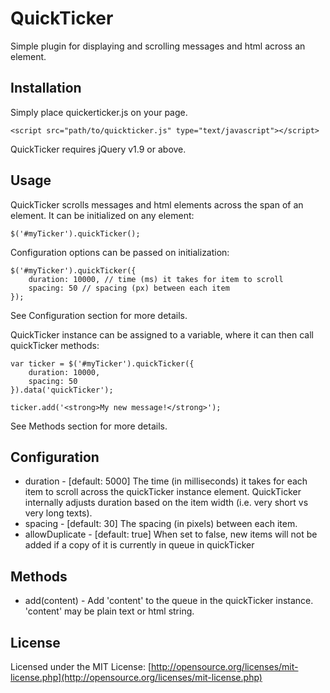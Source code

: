 # QuickTicker

Simple plugin for displaying and scrolling messages and html across an element.

## Installation

Simply place quickerticker.js on your page.

    <script src="path/to/quickticker.js" type="text/javascript"></script>

QuickTicker requires jQuery v1.9 or above.

## Usage

QuickTicker scrolls messages and html elements across the span of an element. It can be initialized on any element:

    $('#myTicker').quickTicker();

Configuration options can be passed on initialization:

    $('#myTicker').quickTicker({
	    duration: 10000, // time (ms) it takes for item to scroll
	    spacing: 50 // spacing (px) between each item
    });

See Configuration section for more details.

QuickTicker instance can be assigned to a variable, where it can then call quickTicker methods:

    var ticker = $('#myTicker').quickTicker({
	    duration: 10000,
	    spacing: 50
    }).data('quickTicker');
    
    ticker.add('<strong>My new message!</strong>');
See Methods section for more details.

## Configuration

 - duration - [default: 5000] The time (in milliseconds) it takes for each item to scroll across the quickTicker instance element. QuickTicker internally adjusts duration based on the item width (i.e. very short vs very long texts).
 - spacing - [default: 30] The spacing (in pixels) between each item.
 - allowDuplicate - [default: true] When set to false, new items will not be added if a copy of it is currently in queue in quickTicker

## Methods

 - add(content) - Add 'content' to the queue in the quickTicker instance. 'content' may be plain text or html string.

## License

Licensed under the MIT License: [http://opensource.org/licenses/mit-license.php](http://opensource.org/licenses/mit-license.php)
